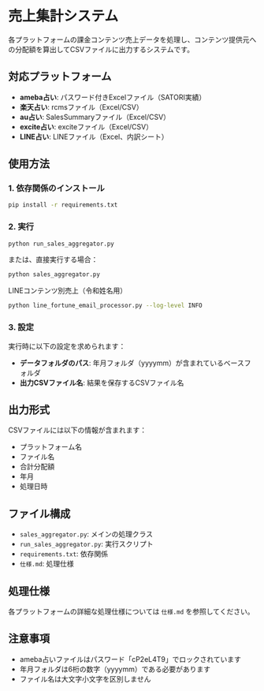 # 売上集計システム

各プラットフォームの課金コンテンツ売上データを処理し、コンテンツ提供元への分配額を算出してCSVファイルに出力するシステムです。

## 対応プラットフォーム

- **ameba占い**: パスワード付きExcelファイル（SATORI実績）
- **楽天占い**: rcmsファイル（Excel/CSV）
- **au占い**: SalesSummaryファイル（Excel/CSV）
- **excite占い**: exciteファイル（Excel/CSV）
- **LINE占い**: LINEファイル（Excel、内訳シート）

## 使用方法

### 1. 依存関係のインストール

```bash
pip install -r requirements.txt
```

### 2. 実行

```bash
python run_sales_aggregator.py
```

または、直接実行する場合：

```bash
python sales_aggregator.py
```

LINEコンテンツ別売上（令和姓名用）
```bash
python line_fortune_email_processor.py --log-level INFO
```

### 3. 設定

実行時に以下の設定を求められます：

- **データフォルダのパス**: 年月フォルダ（yyyymm）が含まれているベースフォルダ
- **出力CSVファイル名**: 結果を保存するCSVファイル名

## 出力形式

CSVファイルには以下の情報が含まれます：

- プラットフォーム名
- ファイル名
- 合計分配額
- 年月
- 処理日時

## ファイル構成

- `sales_aggregator.py`: メインの処理クラス
- `run_sales_aggregator.py`: 実行スクリプト
- `requirements.txt`: 依存関係
- `仕様.md`: 処理仕様

## 処理仕様

各プラットフォームの詳細な処理仕様については `仕様.md` を参照してください。

## 注意事項

- ameba占いファイルはパスワード「cP2eL4T9」でロックされています
- 年月フォルダは6桁の数字（yyyymm）である必要があります
- ファイル名は大文字小文字を区別しません